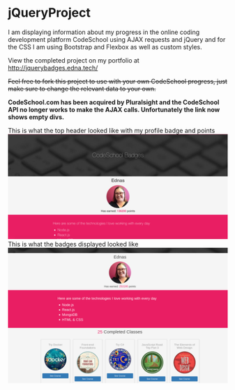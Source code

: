 # jQueryProject

I am displaying information about my progress in the online coding development platform CodeSchool using AJAX requests and jQuery and for the CSS I am using Bootstrap and Flexbox as well as custom styles.

View the completed project on my portfolio at http://jquerybadges.edna.tech/

~~Feel free to fork this project to use with your own CodeSchool progress, just make sure to change the relevant data to your own.~~

**CodeSchool.com has been acquired by Pluralsight and the CodeSchool API no longer works to make the AJAX calls. Unfortunately the link now shows empty divs.**

This is what the top header looked like with my profile badge and points
![](./assets/codeschooljax.png)
This is what the badges displayed looked like
![](./assets/codeschool.png)